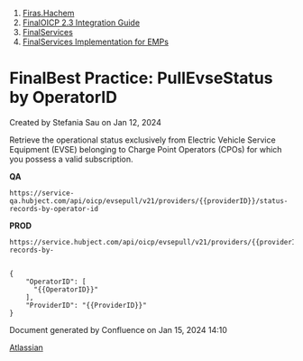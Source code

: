   1. [Firas.Hachem](index.html)
  2. [FinalOICP 2.3 Integration Guide](FinalOICP-2.3-Integration-Guide_3626500097.html)
  3. [FinalServices](FinalServices_3626500498.html)
  4. [FinalServices Implementation for EMPs](FinalServices-Implementation-for-EMPs_3626500913.html)

#  FinalBest Practice: PullEvseStatus by OperatorID

Created by  Stefania Sau on Jan 12, 2024

Retrieve the operational status exclusively from Electric Vehicle Service
Equipment (EVSE) belonging to Charge Point Operators (CPOs) for which you
possess a valid subscription.

 **QA**

    
    
    https://service-qa.hubject.com/api/oicp/evsepull/v21/providers/{{providerID}}/status-records-by-operator-id

**PROD**

    
    
    https://service.hubject.com/api/oicp/evsepull/v21/providers/{{providerID}}/status-records-by-
    
    
    {
        "OperatorID": [
          "{{OperatorID}}"
        ],
        "ProviderID": "{{ProviderID}}"
    }

Document generated by Confluence on Jan 15, 2024 14:10

[Atlassian](http://www.atlassian.com/)

